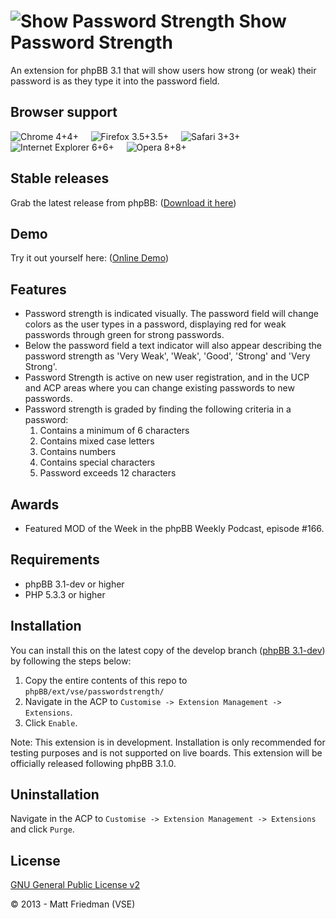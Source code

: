 ![Show Password Strength](http://mattfriedman.me/forum/images/showpass.png "Show Password Strength") Show Password Strength
========================

An extension for phpBB 3.1 that will show users how strong (or weak) their password is as they type it into the password field.

## Browser support
![Chrome 4+](http://mattfriedman.me/software/browsericons/chrome.png "Chrome 4+")4+ &nbsp;&nbsp;&nbsp;
![Firefox 3.5+](http://mattfriedman.me/software/browsericons/firefox.png "Firefox 3.5+")3.5+ &nbsp;&nbsp;&nbsp;
![Safari 3+](http://mattfriedman.me/software/browsericons/safari.png "Safari 3+")3+ &nbsp;&nbsp;&nbsp;
![Internet Explorer 6+](http://mattfriedman.me/software/browsericons/ie.png "Internet Explorer 6+")6+ &nbsp;&nbsp;&nbsp;
![Opera 8+](http://mattfriedman.me/software/browsericons/opera.png "Opera 8+")8+

## Stable releases
Grab the latest release from phpBB: ([Download it here](https://www.phpbb.com/customise/db/mod/show_password_strength/)) 

## Demo
Try it out yourself here: ([Online Demo](http://vsephpbb.github.io/password_strength/)) 

## Features
* Password strength is indicated visually. The password field will change colors as the user types in a password, displaying red for weak passwords through green for strong passwords.
* Below the password field a text indicator will also appear describing the password strength as 'Very Weak', 'Weak', 'Good', 'Strong' and 'Very Strong'.
* Password Strength is active on new user registration, and in the UCP and ACP areas where you can change existing passwords to new passwords.
* Password strength is graded by finding the following criteria in a password:
    1. Contains a minimum of 6 characters
    2. Contains mixed case letters
    3. Contains numbers
    4. Contains special characters
    5. Password exceeds 12 characters

## Awards
* Featured MOD of the Week in the phpBB Weekly Podcast, episode #166.

## Requirements
* phpBB 3.1-dev or higher
* PHP 5.3.3 or higher

## Installation
You can install this on the latest copy of the develop branch ([phpBB 3.1-dev](https://github.com/phpbb/phpbb3)) by following the steps below:

1. Copy the entire contents of this repo to `phpBB/ext/vse/passwordstrength/`
2. Navigate in the ACP to `Customise -> Extension Management -> Extensions`.
3. Click `Enable`.

Note: This extension is in development. Installation is only recommended for testing purposes and is not supported on live boards. This extension will be officially released following phpBB 3.1.0.

## Uninstallation
Navigate in the ACP to `Customise -> Extension Management -> Extensions` and click `Purge`.

## License
[GNU General Public License v2](http://opensource.org/licenses/GPL-2.0)

© 2013 - Matt Friedman (VSE)
